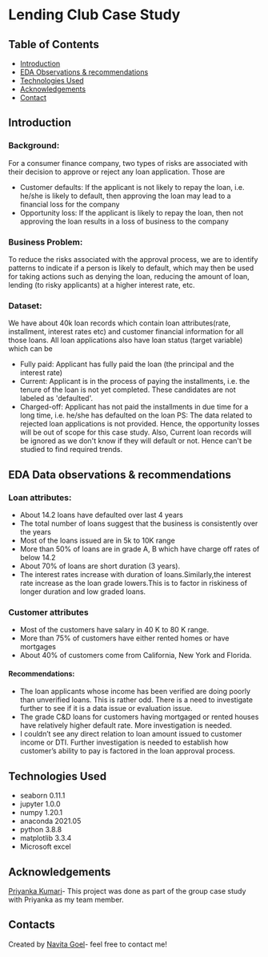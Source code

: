 # Lending Club Case Study

## Table of Contents

* [Introduction](#introduction)
* [EDA Observations & recommendations](#eda-data-observations-&-recommendations)
* [Technologies Used](#technologies-used)
* [Acknowledgements](#acknowledgements)
* [Contact](#contacts)


## Introduction

### Background: 
For a consumer finance company, two types of risks are associated with their decision to approve or reject any loan application. Those are
 - Customer defaults:
   If the applicant is not likely to repay the loan, i.e. he/she is likely to default, then approving the loan may lead to a financial loss for the company
 - Opportunity loss: 
       If the applicant is likely to repay the loan, then not approving the loan results in a loss of business to the company

### Business Problem: 
 To reduce the risks associated with the approval process, we are to identify patterns to indicate if a person is likely to default, which may then be used for taking actions such as denying the loan, reducing the amount of loan, lending (to risky applicants) at a higher interest rate, etc.
 
### Dataset:
We have about 40k loan records which contain loan attributes(rate, installment, interest rates etc) and customer financial information for all those loans. All loan applications also have loan status (target variable) which can be
- Fully paid: Applicant has fully paid the loan (the principal and the interest rate)
- Current: Applicant is in the process of paying the installments, i.e. the tenure of the loan is not yet completed. These candidates are not labeled as 'defaulted'.
- Charged-off: Applicant has not paid the installments in due time for a long time, i.e. he/she has defaulted on the loan 
PS: The data related to rejected loan applications is not provided. Hence, the opportunity losses will be out of scope for this case study. Also, Current loan records will be ignored as we don't know if they will default or not. Hence can't be studied to find required trends.  

## EDA Data observations & recommendations

### Loan attributes:
- About 14.2 loans have defaulted over last 4 years
- The total number of loans suggest that the business is consistently over the years
- Most of the loans issued are in 5k to 10K range
- More than 50% of loans are in grade A, B which have charge off rates of below 14.2
- About 70% of loans are short duration (3 years).
- The interest rates increase with duration of loans.Similarly,the interest rate increase as the loan grade lowers.This is to factor in riskiness of longer duration and low graded loans.
### Customer attributes
- Most of the customers have salary in  40 K to 80 K range.
- More than 75% of customers  have either rented homes or have mortgages
- About 40% of customers come from California, New York and Florida.

#### Recommendations:
- The loan applicants whose income has been verified are doing poorly than unverified loans. This is rather odd. There is a need to investigate further to see if it is a data issue or evaluation issue.
- The grade C&D loans for customers having mortgaged or rented houses have relatively higher default rate. More investigation is needed.
- I couldn’t see any direct relation to loan amount issued to customer income or DTI. Further investigation is needed to establish how customer’s ability to pay is factored in the loan approval process.

## Technologies Used

- seaborn 0.11.1
- jupyter 1.0.0
- numpy 1.20.1
- anaconda 2021.05
- python 3.8.8
- matplotlib 3.3.4
- Microsoft excel

## Acknowledgements

[Priyanka Kumari](https://github.com/priyanka9199)- This project was done as part of the group case study with Priyanka as my team member.

## Contacts

Created by [Navita Goel](https://github.com/NavsGo)- feel free to contact me!
